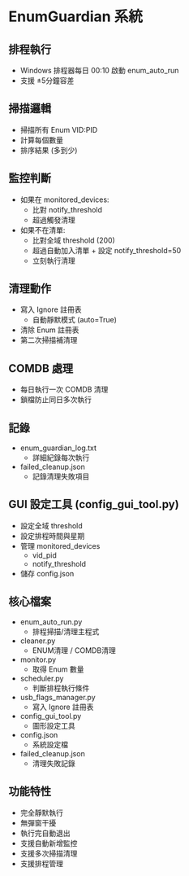 # EnumGuardian 系統

## 排程執行
- Windows 排程器每日 00:10 啟動 enum_auto_run
- 支援 ±5分鐘容差

## 掃描邏輯
- 掃描所有 Enum VID:PID
- 計算每個數量
- 排序結果 (多到少)

## 監控判斷
- 如果在 monitored_devices:
  - 比對 notify_threshold
  - 超過觸發清理
- 如果不在清單:
  - 比對全域 threshold (200)
  - 超過自動加入清單 + 設定 notify_threshold=50
  - 立刻執行清理

## 清理動作
- 寫入 Ignore 註冊表
  - 自動靜默模式 (auto=True)
- 清除 Enum 註冊表
- 第二次掃描補清理

## COMDB 處理
- 每日執行一次 COMDB 清理
- 鎖檔防止同日多次執行

## 記錄
- enum_guardian_log.txt
  - 詳細紀錄每次執行
- failed_cleanup.json
  - 記錄清理失敗項目

## GUI 設定工具 (config_gui_tool.py)
- 設定全域 threshold
- 設定排程時間與星期
- 管理 monitored_devices
  - vid_pid
  - notify_threshold
- 儲存 config.json

## 核心檔案
- enum_auto_run.py
  - 排程掃描/清理主程式
- cleaner.py
  - ENUM清理 / COMDB清理
- monitor.py
  - 取得 Enum 數量
- scheduler.py
  - 判斷排程執行條件
- usb_flags_manager.py
  - 寫入 Ignore 註冊表
- config_gui_tool.py
  - 圖形設定工具
- config.json
  - 系統設定檔
- failed_cleanup.json
  - 清理失敗記錄

## 功能特性
- 完全靜默執行
- 無彈窗干擾
- 執行完自動退出
- 支援自動新增監控
- 支援多次掃描清理
- 支援排程管理
